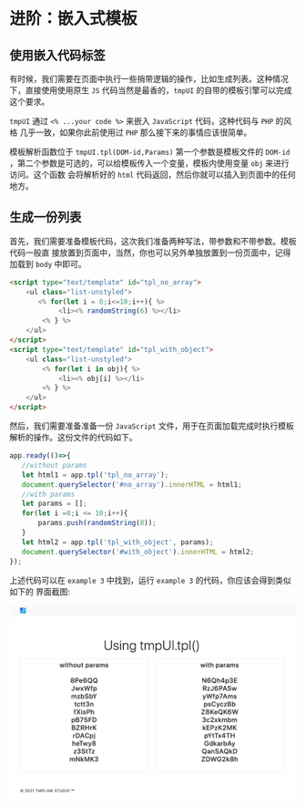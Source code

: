 # 进阶：嵌入式模板

## 使用嵌入代码标签

有时候，我们需要在页面中执行一些捎带逻辑的操作，比如生成列表。这种情况下，直接使用使用原生 `JS` 代码当然是最香的，`tmpUI` 的自带的模板引擎可以完成这个要求。  

`tmpUI` 通过 `<% ...your code %>` 来嵌入 `JavaScript` 代码，这种代码与 `PHP` 的风格 几乎一致，如果你此前使用过 `PHP` 那么接下来的事情应该很简单。  

模板解析函数位于 `tmpUI.tpl(DOM-id,Params)` 第一个参数是模板文件的 `DOM-id` ，第二个参数是可选的，可以给模板传入一个变量，模板内使用变量 `obj` 来进行访问。这个函数 会将解析好的 `html` 代码返回，然后你就可以插入到页面中的任何地方。

## 生成一份列表
首先，我们需要准备模板代码，这次我们准备两种写法，带参数和不带参数。模板代码一般直 接放置到页面中，当然，你也可以另外单独放置到一份页面中，记得加载到 `body` 中即可。

```html
<script type="text/template" id="tpl_no_array">
    <ul class="list-unstyled">
       <% for(let i = 0;i<=10;i++){ %>
            <li><% randomString(6) %></li>
        <% } %>
    </ul>
</script>
<script type="text/template" id="tpl_with_object">
    <ul class="list-unstyled">
        <% for(let i in obj){ %>
            <li><% obj[i] %></li>
        <% } %>
    </ul>
</script>
```

然后，我们需要准备准备一份 `JavaScript` 文件，用于在页面加载完成时执行模板解析的操作。这份文件的代码如下。

```javascript
app.ready(()=>{
   //without params
   let html1 = app.tpl('tpl_no_array');
   document.querySelector('#no_array').innerHTML = html1;
   //with params
   let params = [];
   for(let i =0;i <= 10;i++){
       params.push(randomString(8));
   }
   let html2 = app.tpl('tpl_with_object', params);
   document.querySelector('#with_object').innerHTML = html2;
});
```

上述代码可以在 `example 3` 中找到，运行 `example 3` 的代码，你应该会得到类似如下的 界面截图:

<img src="./img/image1.png"/>

